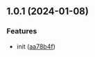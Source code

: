 ## 1.0.1 (2024-01-08)


### Features

* init ([aa78b4f](https://github.com/PengBoUESTC/vue-version-check/commit/aa78b4f6a597850979191c968fc8a3c7a6539934))




